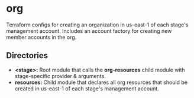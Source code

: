 # org

Terraform configs for creating an organization in us-east-1 of each stage's management account. Includes an account factory for creating new member accounts in the org.

## Directories

- **\<stage\>:** Root module that calls the **org-resources** child module with stage-specific provider & arguments.
- **resources:** Child module that declares all org resources that should be created in us-east-1 of each stage's management account.
